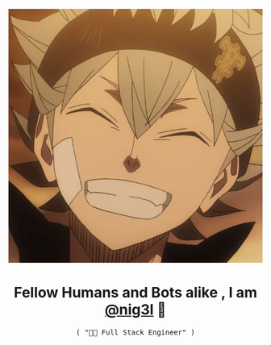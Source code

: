 ![](assets/images/ᜊ%20%20֙%20𝖠𝗌𝗍𝖺%20—%20🎴.jpeg)

<p>
  <h1 align="center">
    <b>Fellow Humans and Bots alike , I am <a href="https://github.com/nig3l">@nig3l</a> 👋</b>
  </h1>
  <p align="center">
    <samp>( "👨‍💻 Full Stack Engineer" )</samp>
    
  </p>


<p align="center">
  <a href="https://github.com/nig3l">
  </a>
</p>

